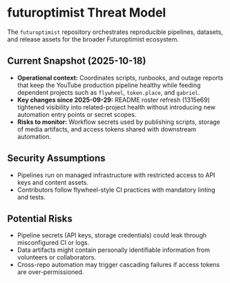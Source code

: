 # futuroptimist Threat Model

The `futuroptimist` repository orchestrates reproducible pipelines, datasets, and release assets
for the broader Futuroptimist ecosystem.

## Current Snapshot (2025-10-18)

- **Operational context:** Coordinates scripts, runbooks, and outage reports that keep the YouTube
  production pipeline healthy while feeding dependent projects such as `flywheel`, `token.place`, and
  `gabriel`.
- **Key changes since 2025-09-29:** README roster refresh (1315e69) tightened visibility into
  related-project health without introducing new automation entry points or secret scopes.
- **Risks to monitor:** Workflow secrets used by publishing scripts, storage of media artifacts, and
  access tokens shared with downstream automation.

## Security Assumptions

- Pipelines run on managed infrastructure with restricted access to API keys and content assets.
- Contributors follow flywheel-style CI practices with mandatory linting and tests.

## Potential Risks

- Pipeline secrets (API keys, storage credentials) could leak through misconfigured CI or logs.
- Data artifacts might contain personally identifiable information from volunteers or collaborators.
- Cross-repo automation may trigger cascading failures if access tokens are over-permissioned.
